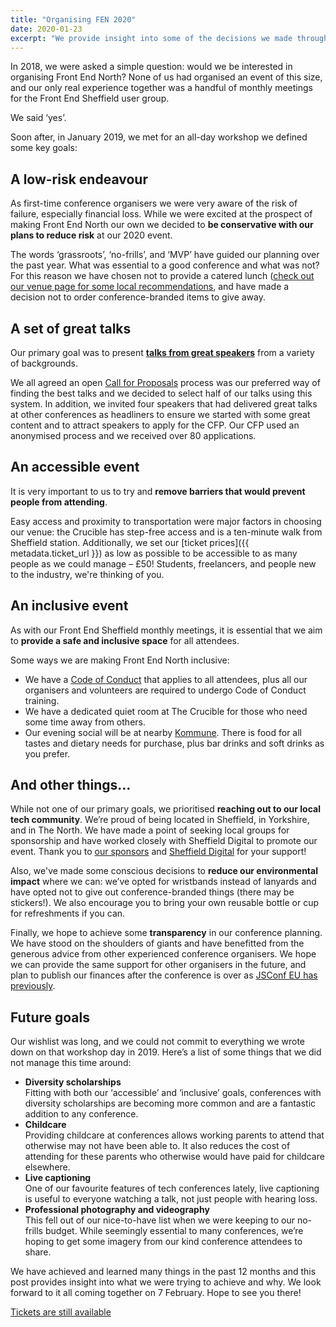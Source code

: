```yaml
---
title: "Organising FEN 2020"
date: 2020-01-23
excerpt: "We provide insight into some of the decisions we made throughout the planning of our conference."
---
```

In 2018, we were asked a simple question: would we be interested in organising Front End North? None of us had organised an event of this size, and our only real experience together was a handful of monthly meetings for the Front End Sheffield user group.

We said ‘yes’.

Soon after, in January 2019, we met for an all-day workshop we defined some key goals:


## A low-risk endeavour

As first-time conference organisers we were very aware of the risk of failure, especially financial loss. While we were excited at the prospect of making Front End North our own we decided to **be conservative with our plans to reduce risk** at our 2020 event.

The words ‘grassroots’, ‘no-frills’, and ‘MVP’ have guided our planning over the past year. What was essential to a good conference and what was not? For this reason we have chosen not to provide a catered lunch ([check out our venue page for some local recommendations](/venue/#about-sheffield), and have made a decision not to order conference-branded items to give away.


## A set of great talks

Our primary goal was to present **[talks from great speakers](/speakers)** from a variety of backgrounds.

We all agreed an open [Call for Proposals](/blog/2019/09/apply-to-speak-at-front-end-north-2020/) process was our preferred way of finding the best talks and we decided to select half of our talks using this system. In addition, we invited four speakers that had delivered great talks at other conferences as headliners to ensure we started with some great content and to attract speakers to apply for the CFP. Our CFP used an anonymised process and we received over 80 applications.


## An accessible event

It is very important to us to try and **remove barriers that would prevent people from attending**.

Easy access and proximity to transportation were major factors in choosing our venue: the Crucible has step-free access and is a ten-minute walk from Sheffield station. Additionally, we set our [ticket prices]({{ metadata.ticket_url }}) as low as possible to be accessible to as many people as we could manage – £50! Students, freelancers, and people new to the industry, we're thinking of you.


## An inclusive event

As with our Front End Sheffield monthly meetings, it is essential that we aim to **provide a safe and inclusive space** for all attendees.

Some ways we are making Front End North inclusive:
- We have a [Code of Conduct](/code-of-conduct/) that applies to all attendees, plus all our organisers and volunteers are required to undergo Code of Conduct training.
- We have a dedicated quiet room at The Crucible for those who need some time away from others.
- Our evening social will be at nearby [Kommune](/venue/#afterparty). There is food for all tastes and dietary needs for purchase, plus bar drinks and soft drinks as you prefer.


## And other things…

While not one of our primary goals, we prioritised **reaching out to our local tech community**. We’re proud of being located in Sheffield, in Yorkshire, and in The North. We have made a point of seeking local groups for sponsorship and have worked closely with Sheffield Digital to promote our event. Thank you to [our sponsors](/sponsors/) and [Sheffield Digital](https://sheffield.digital/) for your support!

Also, we've made some conscious decisions to **reduce our environmental impact** where we can: we’ve opted for wristbands instead of lanyards and have opted not to give out conference-branded things (there may be stickers!). We also encourage you to bring your own reusable bottle or cup for refreshments if you can.

Finally, we hope to achieve some **transparency** in our conference planning. We have stood on the shoulders of giants and have benefitted from the generous advice from other experienced conference organisers. We hope we can provide the same support for other organisers in the future, and plan to publish our finances after the conference is over as [JSConf EU has previously](https://2019.jsconf.eu/news/the-jsconf-cssconf-eu-finances/).

## Future goals

Our wishlist was long, and we could not commit to everything we wrote down on that workshop day in 2019. Here’s a list of some things that we did not manage this time around:
- **Diversity scholarships**  
Fitting with both our ‘accessible’ and ‘inclusive’ goals, conferences with diversity scholarships are becoming more common and are a fantastic addition to any conference.
- **Childcare**  
Providing childcare at conferences allows working parents to attend that otherwise may not have been able to. It also reduces the cost of attending for these parents who otherwise would have paid for childcare elsewhere.
- **Live captioning**  
One of our favourite features of tech conferences lately, live captioning is useful to everyone watching a talk, not just people with hearing loss.
- **Professional photography and videography**  
This fell out of our nice-to-have list when we were keeping to our no-frills budget. While seemingly essential to many conferences, we’re hoping to get some imagery from our kind conference attendees to share.

We have achieved and learned many things in the past 12 months and this post provides insight into what we were trying to achieve and why. We look forward to it all coming together on 7 February. Hope to see you there!

<a href="{{ metadata.ticket_url }}" class="c-button c-button--pop">Tickets are still available</a>
